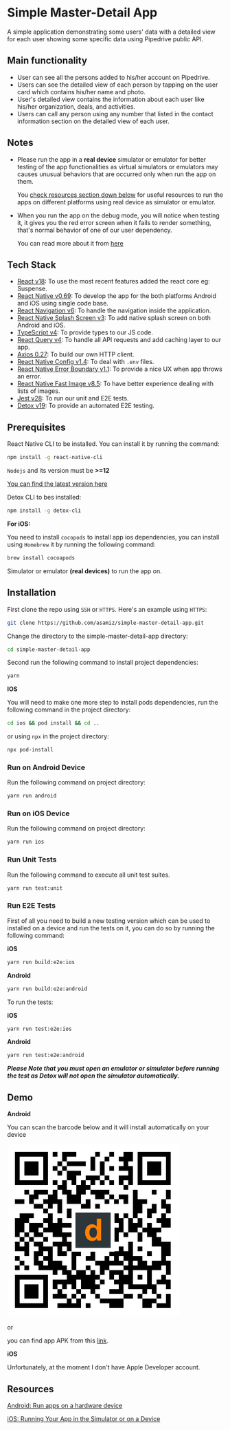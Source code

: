 # Simple Master-Detail App

A simple application demonstrating some users' data with a detailed view for each user showing some specific data using Pipedrive public API.

## Main functionality

- User can see all the persons added to his/her account on Pipedrive.
- Users can see the detailed view of each person by tapping on the user card which contains his/her name and photo.
- User's detailed view contains the information about each user like his/her organization, deals, and activities.
- Users can call any person using any number that listed in the contact information section on the detailed view of each user.

## Notes

- Please run the app in a **real device** simulator or emulator for better testing of the app functionalities as virtual simulators or emulators may causes unusual behaviors that are occurred only when run the app on them.

  You [check resources section down below](https://github.com/asamiz/qr-counter#resources) for useful resources to run the apps on different platforms using real device as simulator or emulator.

- When you run the app on the debug mode, you will notice when testing it, it gives you the red error screen when it fails to render something, that's normal behavior of one of our user dependency.

  You can read more about it from [here](https://react-native-error-boundary.js.org/faq#why-i-see-a-red-error-screen-on-development)

## Tech Stack

- [React v18](_https://github.com/facebook/reac): To use the most recent features added the react core eg: Suspense.
- [React Native v0.69](https://github.com/facebook/react-native): To develop the app for the both platforms Android and iOS using single code base.
- [React Navigation v6](https://github.com/react-navigation/react-navigation): To handle the navigation inside the application.
- [React Native Splash Screen v3](https://github.com/crazycodeboy/react-native-splash-screen): To add native splash screen on both Android and iOS.
- [TypeScript v4](https://github.com/microsoft/TypeScript): To provide types to our JS code.
- [React Query v4](https://github.com/TanStack/query): To handle all API requests and add caching layer to our app.
- [Axios 0.27](https://github.com/axios/axios): To build our own HTTP client.
- [React Native Config v1.4](https://github.com/luggit/react-native-config): To deal with `.env` files.
- [React Native Error Boundary v1.1](https://github.com/carloscuesta/react-native-error-boundary): To provide a nice UX when app throws an error.
- [React Native Fast Image v8.5](https://github.com/DylanVann/react-native-fast-image): To have better experience dealing with lists of images.
- [Jest v28](https://github.com/facebook/jest): To run our unit and E2E tests.
- [Detox v19](https://github.com/wix/Detox): To provide an automated E2E testing.

## Prerequisites

React Native CLI to be installed. You can install it by running the command:

```bash
npm install -g react-native-cli
```

`Nodejs` and its version must be **>=12**

[You can find the latest version here](https://nodejs.org/en/)

Detox CLI to bes installed:

```bash
npm install -g detox-cli
```

**For iOS:**

You need to install `cocopods` to install app ios dependencies, you can install using `Homebrew` it by running the following command:

```bash
brew install cocoapods
```

Simulator or emulator **(real devices)** to run the app on.

## Installation

First clone the repo using `SSH` or `HTTPS`.
Here's an example using `HTTPS`:

```bash
git clone https://github.com/asamiz/simple-master-detail-app.git
```

Change the directory to the simple-master-detail-app directory:

```bash
cd simple-master-detail-app
```

Second run the following command to install project dependencies:

```bash
yarn
```

**IOS**

You will need to make one more step to install pods dependencies, run the following command in the project directory:

```bash
cd ios && pod install && cd ..
```

or using `npx` in the project directory:

```bash
npx pod-install
```

### Run on Android Device

Run the following command on project directory:

```bash
yarn run android
```

### Run on iOS Device

Run the following command on project directory:

```bash
yarn run ios
```

### Run Unit Tests

Run the following command to execute all unit test suites.

```bash
yarn run test:unit
```

### Run E2E Tests

First of all you need to build a new testing version which can be used to installed on a device and run the tests on it, you can do so by running the following command:

**iOS**

```bash
yarn run build:e2e:ios
```

**Android**

```bash
yarn run build:e2e:android
```

To run the tests:

**iOS**

```bash
yarn run test:e2e:ios
```

**Android**

```bash
yarn run test:e2e:android
```

**_Please Note that you must open an emulator or simulator before running the test as Detox will not open the simulator automatically._**

## Demo

**Android**

You can scan the barcode below and it will install automatically on your device

![App QR Code](./assets/images/app-qrcode.png)

or

you can find app APK from this [link](https://drive.google.com/file/d/1pDAsNjOKosL-nqt2CnN4OnoE-PIJHYdJ/view?usp=sharing).

**iOS**

Unfortunately, at the moment I don't have Apple Developer account.

## Resources

[Android: Run apps on a hardware device](https://developer.android.com/studio/run/device)

[iOS: Running Your App in the Simulator or on a Device](https://developer.apple.com/documentation/xcode/running-your-app-in-the-simulator-or-on-a-device)
